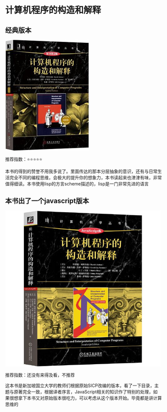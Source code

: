 # 计算机程序的构造和解释

## 经典版本

![计算机程序的构造和解释](./计算机程序的构造和解释.jpg)

推荐指数：⭐️⭐️⭐️⭐️⭐️

本书的得到的赞誉不用我多说了。里面传达的那本分层抽象的意识，还有与日常生活完全不同的编程思维，会极大的提升你的想象力，本书读起来也津津有味，非常值得细读。本书使用lisp的方言scheme描述的，lisp是一门非常先进的语言


## 本书出了一个javascript版本

![SICP(JavaScript版)](./计算机程序的构造和解释(JavaScript版).jpg)

推荐指数：还没有来得及看，不推荐

这本书是新加坡国立大学的教师们根据原始SICP改编的版本，看了一下目录，主题与原著完全一致，根据译者序言，JavaScript相关的知识作了特别的处理，如果很想拿下本书又对原始版本很吃力，可以考虑从这个版本开始。毕竟都是讲计算思维的
